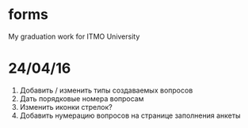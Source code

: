 # forms
 My graduation work for ITMO University

# 24/04/16
 1. Добавить / изменить типы создаваемых вопросов
 2. Дать порядковые номера вопросам
 3. Изменить иконки стрелок?
 4. Добавить нумерацию вопросов на странице заполнения анкеты
